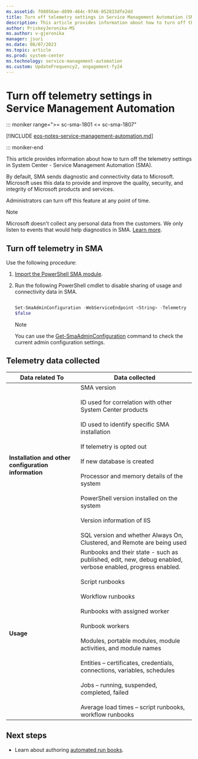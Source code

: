 ```yaml
---
ms.assetid: f08056ae-d899-464c-9746-052833dfe2dd
title: Turn off telemetry settings in Service Management Automation (SMA)
description: This article provides information about how to turn off the telemetry settings in System Center Service Management Automation
author: PriskeyJeronika-MS
ms.author: v-gjeronika
manager: jsuri
ms.date: 08/07/2023
ms.topic: article
ms.prod: system-center
ms.technology: service-management-automation
ms.custom: UpdateFrequency2, engagement-fy24
---
```


# Turn off telemetry settings in Service Management Automation

::: moniker range=">= sc-sma-1801 <= sc-sma-1807"

[!INCLUDE [eos-notes-service-management-automation.md](../includes/eos-notes-service-management-automation.md)]

::: moniker-end


This article provides information about how to turn off the telemetry settings in System Center - Service Management Automation (SMA).

By default, SMA sends diagnostic and connectivity data to Microsoft. Microsoft uses this data to provide and improve the quality, security, and integrity of Microsoft products and services.

Administrators can turn off this feature at any point of time.


> [!NOTE]
> Microsoft doesn't collect any personal data from the customers. We only listen to events that would help diagnostics in SMA. [Learn more](#telemetry-data-collected).


## Turn off telemetry in SMA

Use the following procedure:
1. [Import the PowerShell SMA module](/powershell/module/microsoft.systemcenter.servicemanagementautomation/import-smamodule).
2. Run the following PowerShell cmdlet to disable sharing of usage and connectivity data in SMA.

   ```powershell

   Set-SmaAdminConfiguration -WebServiceEndpoint <String> -Telemetry
   $false
   ```

   >[!NOTE]
   > You can use the [Get-SmaAdminConfiguration](/powershell/module/Microsoft.SystemCenter.ServiceManagementAutomation/Get-SmaAdminConfiguration) command to check the current admin configuration settings.

## Telemetry data collected

| **Data related To** | **Data collected**|
| --- | --- |
| **Installation and other configuration information** | SMA version <br /><br /> ID used for correlation with other System Center products <br /><br />ID used to identify specific SMA installation<br /><br />If telemetry is opted out<br /><br /> If new database is created <br /><br />Processor and memory details of the system <br /><br />PowerShell version installed on the system<br /><br />Version information of IIS <br /><br />SQL version and whether Always On, Clustered, and Remote are being used|
| **Usage** | Runbooks and their state - such as  published, edit, new, debug enabled, verbose enabled, progress enabled. <br /><br /> Script runbooks <br /><br /> Workflow runbooks <br /><br /> Runbooks with assigned worker <br /><br /> Runbook workers <br /><br /> Modules, portable modules, module activities, and module names <br /><br /> Entities – certificates, credentials, connections, variables, schedules <br /><br /> Jobs – running, suspended, completed, failed <br /><br /> Average load times – script runbooks, workflow runbooks|

## Next steps

- Learn about authoring [automated run books](authoring-automation-runbooks.md).